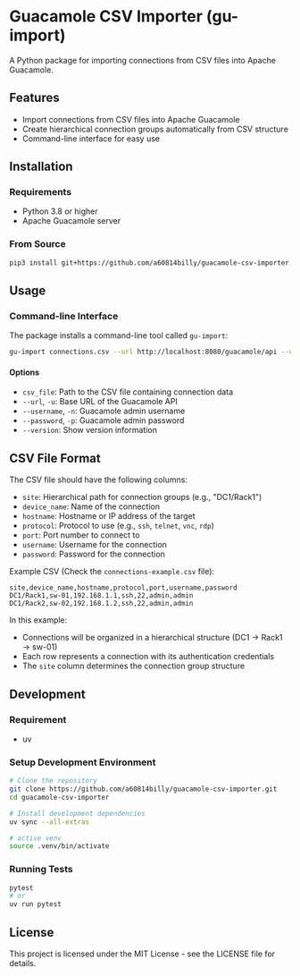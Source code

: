 # Guacamole CSV Importer (gu-import)

A Python package for importing connections from CSV files into Apache Guacamole.

## Features

- Import connections from CSV files into Apache Guacamole
- Create hierarchical connection groups automatically from CSV structure
- Command-line interface for easy use

## Installation

### Requirements

- Python 3.8 or higher
- Apache Guacamole server

### From Source

```bash
pip3 install git+https://github.com/a60814billy/guacamole-csv-importer.git@v0.1.1
```

## Usage

### Command-line Interface

The package installs a command-line tool called `gu-import`:

```bash
gu-import connections.csv --url http://localhost:8080/guacamole/api --username admin --password password
```

#### Options

- `csv_file`: Path to the CSV file containing connection data
- `--url`, `-u`: Base URL of the Guacamole API
- `--username`, `-n`: Guacamole admin username
- `--password`, `-p`: Guacamole admin password
- `--version`: Show version information

## CSV File Format

The CSV file should have the following columns:

- `site`: Hierarchical path for connection groups (e.g., "DC1/Rack1")
- `device_name`: Name of the connection
- `hostname`: Hostname or IP address of the target
- `protocol`: Protocol to use (e.g., `ssh`, `telnet`, `vnc`, `rdp`)
- `port`: Port number to connect to
- `username`: Username for the connection
- `password`: Password for the connection

Example CSV (Check the `connections-example.csv` file):

```csv
site,device_name,hostname,protocol,port,username,password
DC1/Rack1,sw-01,192.168.1.1,ssh,22,admin,admin
DC1/Rack2,sw-02,192.168.1.2,ssh,22,admin,admin
```

In this example:
- Connections will be organized in a hierarchical structure (DC1 → Rack1 → sw-01)
- Each row represents a connection with its authentication credentials
- The `site` column determines the connection group structure

## Development

### Requirement
- uv

### Setup Development Environment

```bash
# Clone the repository
git clone https://github.com/a60814billy/guacamole-csv-importer.git
cd guacamole-csv-importer

# Install development dependencies
uv sync --all-extras

# active venv
source .venv/bin/activate
```

### Running Tests

```bash
pytest
# or 
uv run pytest
```

## License

This project is licensed under the MIT License - see the LICENSE file for details.
